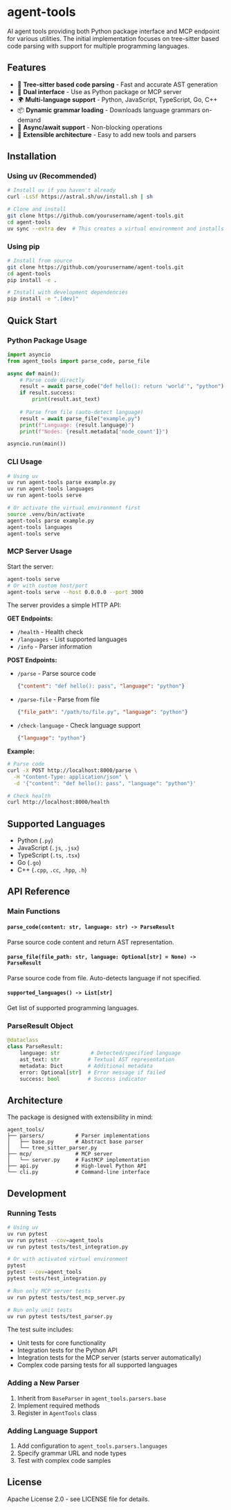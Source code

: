 # agent-tools

AI agent tools providing both Python package interface and MCP endpoint for various utilities. The initial implementation focuses on tree-sitter based code parsing with support for multiple programming languages.

## Features

- 🌳 **Tree-sitter based code parsing** - Fast and accurate AST generation
- 🔧 **Dual interface** - Use as Python package or MCP server
- 🌍 **Multi-language support** - Python, JavaScript, TypeScript, Go, C++
- 📦 **Dynamic grammar loading** - Downloads language grammars on-demand
- 🚀 **Async/await support** - Non-blocking operations
- 🔌 **Extensible architecture** - Easy to add new tools and parsers

## Installation

### Using uv (Recommended)

```bash
# Install uv if you haven't already
curl -LsSf https://astral.sh/uv/install.sh | sh

# Clone and install
git clone https://github.com/yourusername/agent-tools.git
cd agent-tools
uv sync --extra dev  # This creates a virtual environment and installs all dependencies
```

### Using pip

```bash
# Install from source
git clone https://github.com/yourusername/agent-tools.git
cd agent-tools
pip install -e .

# Install with development dependencies
pip install -e ".[dev]"
```

## Quick Start

### Python Package Usage

```python
import asyncio
from agent_tools import parse_code, parse_file

async def main():
    # Parse code directly
    result = await parse_code("def hello(): return 'world'", "python")
    if result.success:
        print(result.ast_text)
    
    # Parse from file (auto-detect language)
    result = await parse_file("example.py")
    print(f"Language: {result.language}")
    print(f"Nodes: {result.metadata['node_count']}")

asyncio.run(main())
```

### CLI Usage

```bash
# Using uv
uv run agent-tools parse example.py
uv run agent-tools languages
uv run agent-tools serve

# Or activate the virtual environment first
source .venv/bin/activate
agent-tools parse example.py
agent-tools languages
agent-tools serve
```

### MCP Server Usage

Start the server:
```bash
agent-tools serve
# Or with custom host/port
agent-tools serve --host 0.0.0.0 --port 3000
```

The server provides a simple HTTP API:

**GET Endpoints:**
- `/health` - Health check
- `/languages` - List supported languages
- `/info` - Parser information

**POST Endpoints:**
- `/parse` - Parse source code
  ```json
  {"content": "def hello(): pass", "language": "python"}
  ```
- `/parse-file` - Parse from file
  ```json
  {"file_path": "/path/to/file.py", "language": "python"}
  ```
- `/check-language` - Check language support
  ```json
  {"language": "python"}
  ```

**Example:**
```bash
# Parse code
curl -X POST http://localhost:8000/parse \
  -H "Content-Type: application/json" \
  -d '{"content": "def hello(): pass", "language": "python"}'

# Check health
curl http://localhost:8000/health
```

## Supported Languages

- Python (`.py`)
- JavaScript (`.js`, `.jsx`)
- TypeScript (`.ts`, `.tsx`)
- Go (`.go`)
- C++ (`.cpp`, `.cc`, `.hpp`, `.h`)

## API Reference

### Main Functions

#### `parse_code(content: str, language: str) -> ParseResult`
Parse source code content and return AST representation.

#### `parse_file(file_path: str, language: Optional[str] = None) -> ParseResult`
Parse source code from file. Auto-detects language if not specified.

#### `supported_languages() -> List[str]`
Get list of supported programming languages.

### ParseResult Object

```python
@dataclass
class ParseResult:
    language: str          # Detected/specified language
    ast_text: str         # Textual AST representation
    metadata: Dict        # Additional metadata
    error: Optional[str]  # Error message if failed
    success: bool         # Success indicator
```

## Architecture

The package is designed with extensibility in mind:

```
agent_tools/
├── parsers/          # Parser implementations
│   ├── base.py       # Abstract base parser
│   └── tree_sitter_parser.py
├── mcp/              # MCP server
│   └── server.py     # FastMCP implementation
├── api.py            # High-level Python API
└── cli.py            # Command-line interface
```

## Development

### Running Tests

```bash
# Using uv
uv run pytest
uv run pytest --cov=agent_tools
uv run pytest tests/test_integration.py

# Or with activated virtual environment
pytest
pytest --cov=agent_tools
pytest tests/test_integration.py

# Run only MCP server tests
uv run pytest tests/test_mcp_server.py

# Run only unit tests
uv run pytest tests/test_parser.py
```

The test suite includes:
- Unit tests for core functionality
- Integration tests for the Python API
- Integration tests for the MCP server (starts server automatically)
- Complex code parsing tests for all supported languages

### Adding a New Parser

1. Inherit from `BaseParser` in `agent_tools.parsers.base`
2. Implement required methods
3. Register in `AgentTools` class

### Adding Language Support

1. Add configuration to `agent_tools.parsers.languages`
2. Specify grammar URL and node types
3. Test with complex code samples

## License

Apache License 2.0 - see LICENSE file for details.
